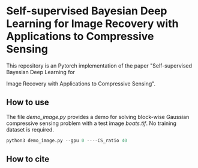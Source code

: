 # Self-supervised Bayesian Deep Learning for Image Recovery with Applications to  Compressive Sensing

This repository is an Pytorch implementation of the paper "Self-supervised Bayesian Deep Learning for

Image Recovery with Applications to  Compressive Sensing".

## How to use

The file *demo_image.py*  provides a demo for solving block-wise Gaussian compressive sensing problem with a test image *boats.tif*. No training dataset is required. 



```python
python3 demo_image.py --gpu 0 ----CS_ratio 40 
```



## How to cite

```

```

